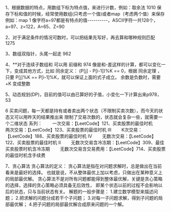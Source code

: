 1、根据数据的特点，用数组下标为特点值，来进行计数，例如：取余法 1010
    保存下标和值的时候，经常使用数组(只考虑一个值)或者map（考虑两个值）来保存 例如：map 1
    像字符a=97都是有特点的值----------，ASCII字符一共128个，a=97、z=122，A=65、Z=90
    
2、对于满足条件的情况可数时，可以把结果先写好，再去算和哪种规则匹配 1275

3、数组双指针，头尾一起走 962


4、**对于连续子数组和 可以用 前缀和  974
像是和-差这样的计算，都可以变化一下，变成其他方式，比如
同余定义： (P[j] - P[i-1])%K == 0，根据 同余定理 ，只要 P[j]%K == P[i-1]%K，就可以保证上面的式子成立。
余数是负数时，需要+K 变成整数


5、动态规划(DP)，目前的值可以由已算好的子值，小变化一下计算出来p978，53

6 买卖问题，每一天都是持有或者卖出两个状态（不限制买卖次数），而今天的状态又可以用昨天的结果推出来
限制了交易次数的，状态就会复杂一些，就需要一个二维状态
系列：
  一次交易：【LeetCode】121、买卖股票的最佳时机
  两次交易：【LeetCode】123、买卖股票的最佳时机 III
  K次交易：【LeetCode】188、买卖股票的最佳时机 IV
  无数次交易：【LeetCode】122、买卖股票的最佳时机 II
  无数次交易含冷冻期：【LeetCode】309、最佳买卖股票时机含冷冻期
  无数次交易含交易费用：【LeetCode】714、买卖股票的最佳时机含手续费

7、贪心算法
贪心算法的定义：
贪心算法是指在对问题求解时，总是做出在当前看来是最好的选择。
也就是说，不从整体最优上加以考虑，只做出在某种意义上的局部最优解。
贪心算法不是对所有问题都能得到整体最优解，关键是贪心策略的选择，选择的贪心策略必须具备无后效性，
即某个状态以前的过程不会影响以后的状态，只与当前状态有关。
解题的一般步骤是：
1.建立数学模型来描述问题；
2.把求解的问题分成若干个子问题；
3.对每一子问题求解，得到子问题的局部最优解；
4.把子问题的局部最优解合成原来问题的一个解。